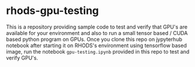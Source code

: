 # rhods-gpu-testing
This is a repository providing sample code to test and verify that GPU's are available for your environment and also to run a small tensor based / CUDA based python program on GPUs.
Once you clone this repo on jypyterhub notebook after starting it on RHODS's environment using tensorflow based image, run the notebook `gpu-testing.ipynb` provided in this repo to test and verify GPU's.

